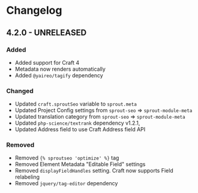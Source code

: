 # Changelog

## 4.2.0 - UNRELEASED

### Added

- Added support for Craft 4
- Metadata now renders automatically 
- Added `@yaireo/tagify` dependency

### Changed

- Updated `craft.sproutSeo` variable to `sprout.meta`
- Updated Project Config settings from `sprout-seo` => `sprout-module-meta`
- Updated translation category from `sprout-seo` => `sprout-module-meta`
- Updated `php-science/textrank` dependency v1.2.1,
- Updated Address field to use Craft Address field API

### Removed

- Removed `{% sproutseo 'optimize' %}` tag
- Removed Element Metadata "Editable Field" settings 
- Removed `displayFieldHandles` setting. Craft now supports Field relabeling
- Removed `jquery/tag-editor` dependency